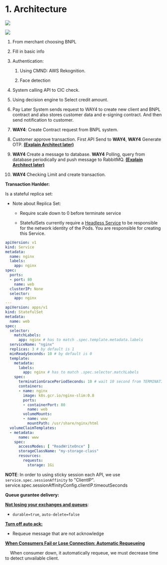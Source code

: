 # 1. Architecture

![](C:\Users\duyng\AppData\Roaming\marktext\images\2022-06-18-11-40-27-image.png)

![](C:\Users\duyng\AppData\Roaming\marktext\images\2022-06-18-18-08-20-image.png)

1. From merchant choosing BNPL

2. Fill in basic info

3. Authentication:
   
   1. Using CMND: AWS Rekognition.
   
   2. Face detection

4. System calling API to CIC check.

5. Using decision engine to Select credit amount.

6. Pay Later System sends request to WAY4 to create new client and BNPL contract and also stores customer data and e-signing contract. And then send notification to customer.

7. **WAY4**: Create Contract request from BNPL system.

8. Customer approve transaction. First API Send to **WAY4**, **WAY4** Generate OTP. **<u>(Explain Architect later)</u>**

9. **WAY4** Create a message to database. **WAY4** Polling, query from database periodically and push message to RabbitMQ. **<u>(Explain Architect later)</u>**

10. **WAY4** Checking Limit and create transaction.

**Transaction Hanlder:**

Is a stateful replica set:

- Note about Replica Set:
  
  - Require scale down to 0 before terminate service
  
  - StatefulSets currently require a [Headless Service](https://kubernetes.io/docs/concepts/services-networking/service/#headless-services) to be responsible for the network identity of the Pods. You are responsible for creating this Service.

```yaml
apiVersion: v1
kind: Service
metadata:
  name: nginx
  labels:
    app: nginx
spec:
  ports:
  - port: 80
    name: web
  clusterIP: None
  selector:
    app: nginx
---
apiVersion: apps/v1
kind: StatefulSet
metadata:
  name: web
spec:
  selector:
    matchLabels:
      app: nginx # has to match .spec.template.metadata.labels
  serviceName: "nginx"
  replicas: 3 # by default is 1
  minReadySeconds: 10 # by default is 0
  template:
    metadata:
      labels:
        app: nginx # has to match .spec.selector.matchLabels
    spec:
      terminationGracePeriodSeconds: 10 # wait 10 second from TERMINATING state to terminated
      containers:
      - name: nginx
        image: k8s.gcr.io/nginx-slim:0.8
        ports:
        - containerPort: 80
          name: web
        volumeMounts:
        - name: www
          mountPath: /usr/share/nginx/html
  volumeClaimTemplates:
  - metadata:
      name: www
    spec:
      accessModes: [ "ReadWriteOnce" ]
      storageClassName: "my-storage-class"
      resources:
        requests:
          storage: 1Gi
```

**NOTE**: In order to using sticky session each API, we use `service.spec.sessionAffinity` to "ClientIP". service.spec.sessionAffinityConfig.clientIP.timeoutSeconds

**Queue gurantee delivery:**

**<u>Not losing your exchanges and queues</u>**:

- `durable=true`, `auto-delete=false` 

**<u>Turn off auto ack:</u>**

- Requeue message that are not acknowledge

**<u>When Consumers Fail or Lose Connection: Automatic Requeueing</u>**

    When consumer down, it automatically requeue, we must decrease time to detect unvailable client.


